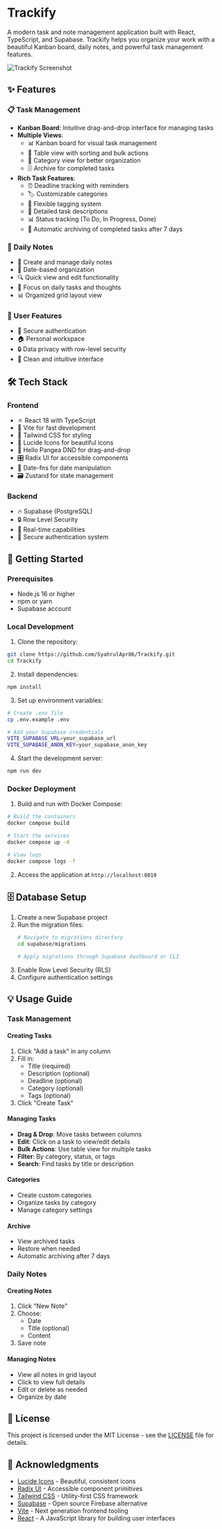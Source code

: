 # Trackify

A modern task and note management application built with React, TypeScript, and Supabase. Trackify helps you organize your work with a beautiful Kanban board, daily notes, and powerful task management features.

![Trackify Screenshot](./media/img.png)

## ✨ Features

### 📋 Task Management
- **Kanban Board**: Intuitive drag-and-drop interface for managing tasks
- **Multiple Views**: 
  - 📊 Kanban board for visual task management
  - 📑 Table view with sorting and bulk actions
  - 📁 Category view for better organization
  - 🗄️ Archive for completed tasks
- **Rich Task Features**:
  - ⏰ Deadline tracking with reminders
  - 🏷️ Customizable categories
  - 🔖 Flexible tagging system
  - 📝 Detailed task descriptions
  - 📊 Status tracking (To Do, In Progress, Done)
  - 🔄 Automatic archiving of completed tasks after 7 days

### 📓 Daily Notes
- 📝 Create and manage daily notes
- 📅 Date-based organization
- 🔍 Quick view and edit functionality
- 🎯 Focus on daily tasks and thoughts
- 📊 Organized grid layout view

### 👤 User Features
- 🔐 Secure authentication
- 🏠 Personal workspace
- 🔒 Data privacy with row-level security
- 🎨 Clean and intuitive interface

## 🛠️ Tech Stack

### Frontend
- ⚛️ React 18 with TypeScript
- 🚀 Vite for fast development
- 🎨 Tailwind CSS for styling
- 🎯 Lucide Icons for beautiful icons
- 🔄 Hello Pangea DND for drag-and-drop
- 🎛️ Radix UI for accessible components
- 📅 Date-fns for date manipulation
- 🗃️ Zustand for state management

### Backend
- 🔥 Supabase (PostgreSQL)
- 🔒 Row Level Security
- 🔄 Real-time capabilities
- 🔑 Secure authentication system

## 🚀 Getting Started

### Prerequisites
- Node.js 16 or higher
- npm or yarn
- Supabase account

### Local Development

1. Clone the repository:
```bash
git clone https://github.com/SyahrulApr86/Trackify.git
cd Trackify
```

2. Install dependencies:
```bash
npm install
```

3. Set up environment variables:
```bash
# Create .env file
cp .env.example .env

# Add your Supabase credentials
VITE_SUPABASE_URL=your_supabase_url
VITE_SUPABASE_ANON_KEY=your_supabase_anon_key
```

4. Start the development server:
```bash
npm run dev
```

### Docker Deployment

1. Build and run with Docker Compose:
```bash
# Build the containers
docker compose build

# Start the services
docker compose up -d

# View logs
docker compose logs -f
```

2. Access the application at `http://localhost:8010`

## 🗄️ Database Setup

1. Create a new Supabase project
2. Run the migration files:
   ```bash
   # Navigate to migrations directory
   cd supabase/migrations
   
   # Apply migrations through Supabase dashboard or CLI
   ```
3. Enable Row Level Security (RLS)
4. Configure authentication settings

## 💡 Usage Guide

### Task Management

#### Creating Tasks
1. Click "Add a task" in any column
2. Fill in:
   - Title (required)
   - Description (optional)
   - Deadline (optional)
   - Category (optional)
   - Tags (optional)
3. Click "Create Task"

#### Managing Tasks
- **Drag & Drop**: Move tasks between columns
- **Edit**: Click on a task to view/edit details
- **Bulk Actions**: Use table view for multiple tasks
- **Filter**: By category, status, or tags
- **Search**: Find tasks by title or description

#### Categories
- Create custom categories
- Organize tasks by category
- Manage category settings

#### Archive
- View archived tasks
- Restore when needed
- Automatic archiving after 7 days

### Daily Notes

#### Creating Notes
1. Click "New Note"
2. Choose:
   - Date
   - Title (optional)
   - Content
3. Save note

#### Managing Notes
- View all notes in grid layout
- Click to view full details
- Edit or delete as needed
- Organize by date

## 📝 License

This project is licensed under the MIT License - see the [LICENSE](LICENSE) file for details.

## 🙏 Acknowledgments

- [Lucide Icons](https://lucide.dev/) - Beautiful, consistent icons
- [Radix UI](https://www.radix-ui.com/) - Accessible component primitives
- [Tailwind CSS](https://tailwindcss.com/) - Utility-first CSS framework
- [Supabase](https://supabase.com/) - Open source Firebase alternative
- [Vite](https://vitejs.dev/) - Next generation frontend tooling
- [React](https://reactjs.org/) - A JavaScript library for building user interfaces